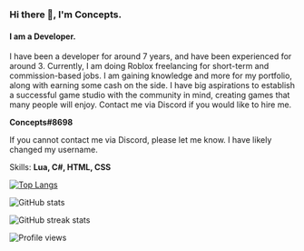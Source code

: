 ### Hi there 👋, I'm Concepts.
#### I am a Developer.
I have been a developer for around 7 years, and have been experienced for around 3. Currently, I am doing Roblox freelancing for short-term and commission-based jobs. I am gaining knowledge and more for my portfolio, along with earning some cash on the side. I have big aspirations to establish a successful game studio with the community in mind, creating games that many people will enjoy. Contact me via Discord if you would like to hire me.

**Concepts#8698**

If you cannot contact me via Discord, please let me know. I have likely changed my username.

Skills: **Lua, C#, HTML, CSS**

[![Top Langs](https://github-readme-stats.vercel.app/api/top-langs/?username=Concxpts)](https://github.com/anuraghazra/github-readme-stats)

![GitHub stats](https://github-readme-stats.vercel.app/api?username=Concxpts&show_icons=true)  

![GitHub streak stats](https://github-readme-streak-stats.herokuapp.com/?user=Concxpts)  

![Profile views](https://gpvc.arturio.dev/Concxpts)  
